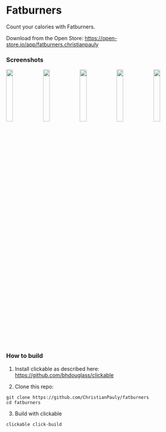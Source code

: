 # Fatburners

Count your calories with Fatburners.

Download from the Open Store: https://open-store.io/app/fatburners.christianpauly

### Screenshots

<p>
  <img src="/assets/screenshots/screenshot20180718_155041034.png" width="19%" />
  <img src="/assets/screenshots/screenshot20180718_155123254.png" width="19%" />
  <img src="/assets/screenshots/screenshot20180718_155140369.png" width="19%" />
  <img src="/assets/screenshots/screenshot20180718_155147498.png" width="19%" />
  <img src="/assets/screenshots/screenshot20180718_155329273.png" width="19%" />
</p>

### How to build

1. Install clickable as described here: https://github.com/bhdouglass/clickable

2. Clone this repo:
```
git clone https://github.com/ChristianPauly/fatburners
cd fatburners
```

3. Build with clickable
```
clickable click-build
```
